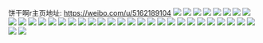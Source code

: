 饼干啊r主页地址: https://weibo.com/u/5162189104 
![](https://wx4.sinaimg.cn/mw2000/005Dm1cAly1h9fy87yv5lj31o0280kjl.jpg) 
![](https://wx4.sinaimg.cn/mw2000/005Dm1cAly1h9fy8zs5coj31o01o0b29.jpg) 
![](https://wx4.sinaimg.cn/mw2000/005Dm1cAly1h78hpe08dpj32c02c07wh.jpg) 
![](https://wx4.sinaimg.cn/mw2000/005Dm1cAly1h6z9zuc6q7j32c03407wj.jpg) 
![](https://wx4.sinaimg.cn/mw2000/005Dm1cAly1h5om31qio1j30zg1bqqcz.jpg) 
![](https://wx4.sinaimg.cn/mw2000/005Dm1cAly1h5om3242xsj30zg1batcd.jpg) 
![](https://wx4.sinaimg.cn/mw2000/005Dm1cAly1h5ebd1k583j32c0340qv5.jpg) 
![](https://wx4.sinaimg.cn/mw2000/005Dm1cAly1h5ebcx7c6pj30mi0u044q.jpg) 
![](https://wx4.sinaimg.cn/mw2000/005Dm1cAly1h5ebd56dq8j32c0340x6p.jpg) 
![](https://wx4.sinaimg.cn/mw2000/005Dm1cAly1h4yczukkr4j33402cp4qr.jpg) 
![](https://wx4.sinaimg.cn/mw2000/005Dm1cAly1h4yczxxuayj32c033vhdw.jpg) 
![](https://wx4.sinaimg.cn/mw2000/005Dm1cAly1h4uknkcgqpj30wi0wi7ps.jpg) 
![](https://wx4.sinaimg.cn/mw2000/005Dm1cAly1h4ukniylxfj32c0340u0y.jpg) 
![](https://wx4.sinaimg.cn/mw2000/005Dm1cAly1h3kq5uv627j32c02c0hdu.jpg) 
![](https://wx4.sinaimg.cn/mw2000/005Dm1cAly1h3kq4sps1wj31o02807wi.jpg) 
![](https://wx4.sinaimg.cn/mw2000/005Dm1cAly1h3abvlq6j2j30wi1ycgz1.jpg) 
![](https://wx4.sinaimg.cn/mw2000/005Dm1cAly1h1udqvx4uqj30wi10bdmm.jpg) 
![](https://wx4.sinaimg.cn/mw2000/005Dm1cAly1h1udqwgmi2j30wi10bn3w.jpg) 
![](https://wx4.sinaimg.cn/mw2000/005Dm1cAly1h0zb1kkzqoj31011c1h6q.jpg) 
![](https://wx4.sinaimg.cn/mw2000/005Dm1cAly1h0zb1oke9xj32c0340e86.jpg) 
![](https://wx4.sinaimg.cn/mw2000/005Dm1cAly1h0zb1lfombj30u0140wq4.jpg) 
![](https://wx4.sinaimg.cn/mw2000/005Dm1cAly1h0zb1jv16fj30u0140afy.jpg) 
![](https://wx4.sinaimg.cn/mw2000/005Dm1cAly1h0zb1kvv09j30wi11t78s.jpg) 
![](https://wx4.sinaimg.cn/mw2000/005Dm1cAly1h0unmcaetlj31o0280b29.jpg) 
![](https://wx4.sinaimg.cn/mw2000/005Dm1cAly1h07fdrpxycj31o0280qv5.jpg) 
![](https://wx4.sinaimg.cn/mw2000/005Dm1cAly1h07fdpn2aij30wh19lk23.jpg) 
![](https://wx4.sinaimg.cn/mw2000/005Dm1cAly1h07fdv0r0aj30zg1baq7y.jpg) 
![](https://wx4.sinaimg.cn/mw2000/005Dm1cAly1h07ff797xcj31o0280hdt.jpg) 
![](https://wx4.sinaimg.cn/mw2000/005Dm1cAly1h07fdvuhq7j310j1fo16p.jpg) 
![](https://wx4.sinaimg.cn/mw2000/005Dm1cAly1h07ff99afej31o0280b29.jpg) 
![](https://wx4.sinaimg.cn/mw2000/005Dm1cAly1h07fgx4ee1j30wi1arqdm.jpg) 
![](https://wx4.sinaimg.cn/mw2000/005Dm1cAly1gztcyrbxhjj30u014010c.jpg) 
![](https://wx4.sinaimg.cn/mw2000/005Dm1cAly1gztcymp0y6j30u0140n42.jpg) 
![](https://wx4.sinaimg.cn/mw2000/005Dm1cAly1gztcylonoaj31o0280x6p.jpg) 
![](https://wx4.sinaimg.cn/mw2000/005Dm1cAly1gztcym7lnwj30u2142n1j.jpg) 
